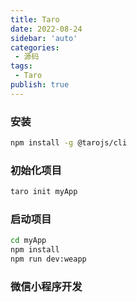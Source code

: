 ```yaml
---
title: Taro
date: 2022-08-24
sidebar: 'auto'
categories:
 - 源码
tags:
 - Taro
publish: true
---
```


### 安装

```bash
npm install -g @tarojs/cli
```

### 初始化项目

```bash
taro init myApp
```

### 启动项目

```bash
cd myApp
npm install
npm run dev:weapp
```

### 微信小程序开发